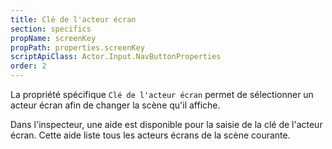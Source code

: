 ```yaml
---
title: Clé de l'acteur écran
section: specifics
propName: screenKey
propPath: properties.screenKey
scriptApiClass: Actor.Input.NavButtonProperties
order: 2
---
```

La propriété spécifique `Clé de l'acteur écran` permet de sélectionner un acteur écran afin de changer la scène qu'il affiche.

Dans l'inspecteur, une aide est disponible pour la saisie de la clé de l'acteur écran.
Cette aide liste tous les acteurs écrans de la scène courante.
